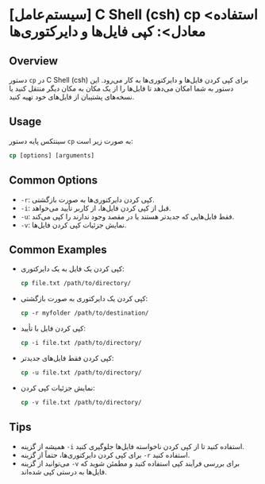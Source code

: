# [سیستم‌عامل] C Shell (csh) cp <استفاده معادل>: کپی فایل‌ها و دایرکتوری‌ها

## Overview
دستور `cp` در C Shell (csh) برای کپی کردن فایل‌ها و دایرکتوری‌ها به کار می‌رود. این دستور به شما امکان می‌دهد تا فایل‌ها را از یک مکان به مکان دیگر منتقل کنید یا نسخه‌های پشتیبان از فایل‌های خود تهیه کنید.

## Usage
سینتکس پایه دستور `cp` به صورت زیر است:

```csh
cp [options] [arguments]
```

## Common Options
- `-r`: کپی کردن دایرکتوری‌ها به صورت بازگشتی.
- `-i`: قبل از کپی کردن فایل‌ها، از کاربر تأیید می‌خواهد.
- `-u`: فقط فایل‌هایی که جدیدتر هستند یا در مقصد وجود ندارند را کپی می‌کند.
- `-v`: نمایش جزئیات کپی کردن فایل‌ها.

## Common Examples
- کپی کردن یک فایل به یک دایرکتوری:
  ```csh
  cp file.txt /path/to/directory/
  ```

- کپی کردن یک دایرکتوری به صورت بازگشتی:
  ```csh
  cp -r myfolder /path/to/destination/
  ```

- کپی کردن فایل با تأیید:
  ```csh
  cp -i file.txt /path/to/directory/
  ```

- کپی کردن فقط فایل‌های جدیدتر:
  ```csh
  cp -u file.txt /path/to/directory/
  ```

- نمایش جزئیات کپی کردن:
  ```csh
  cp -v file.txt /path/to/directory/
  ```

## Tips
- همیشه از گزینه `-i` استفاده کنید تا از کپی کردن ناخواسته فایل‌ها جلوگیری کنید.
- برای کپی کردن دایرکتوری‌ها، حتماً از گزینه `-r` استفاده کنید.
- می‌توانید از گزینه `-v` برای بررسی فرآیند کپی استفاده کنید و مطمئن شوید که فایل‌ها به درستی کپی شده‌اند.